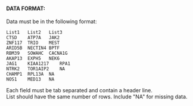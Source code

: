 #### DATA FORMAT:
Data must be in the following format:

```
List1	List2	List3
CTSD	ATP7A	JAK2
ZNF117	TRIO	MEST
ARID5B	NECTIN4	BPTF
RBM39	SOWAHC	CACNA1G
AKAP13	EXPH5	NEK6
JAG1	KIAA1217	RPA1
NTRK2	TOR1AIP2	NA
CHAMP1	RPL13A	NA
NOS1	MED13	NA
```

Each field must be tab separated and contain a header line.  
List should have the same number of rows. Include "NA" for missing data.  
